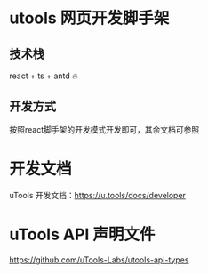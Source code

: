 # utools 网页开发脚手架

## 技术栈

react + ts + antd :fire:

## 开发方式

按照react脚手架的开发模式开发即可，其余文档可参照

# 开发文档
uTools 开发文档：https://u.tools/docs/developer

# uTools API 声明文件
https://github.com/uTools-Labs/utools-api-types